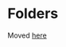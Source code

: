 # Folders

Moved [here](https://bids-website.readthedocs.io/en/latest/starter_kit/src/folders_and_files/folders.html)
